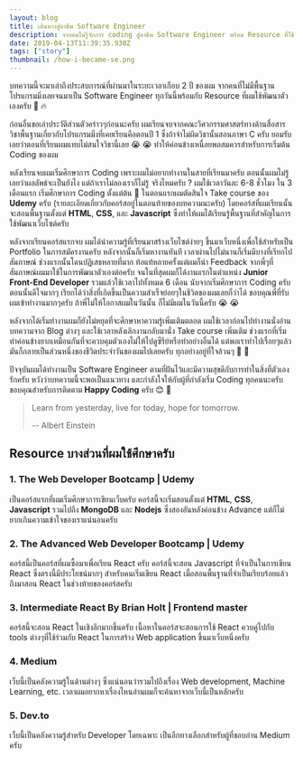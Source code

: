 ```yaml
---
layout: blog
title: เส้นทางสู่อาชีพ Software Engineer
description: จากคนไม่รู้จักการ coding สู่อาชีพ Software Engineer พร้อม Resource ที่ใช้ศึกษา
date: 2019-04-13T11:39:35.930Z
tags: ["story"]
thumbnail: /how-i-became-se.png
---
```


บทความนี้จะมาเล่าถึงประสบการณ์ที่ผ่านมาในระยะเวลาเกือบ 2 ปี ของผม จากคนที่ไม่มีพื้นฐานโปรแกรมมิ่งเลยจนมาเป็น Software Engineer ทุกวันนี้พร้อมกับ Resource ที่ผมใช้พัฒนาตัวเองครับ :construction_worker: :fire:

ก่อนอื่นขอเล่าประวัติส่วนตัวคร่าวๆก่อนนะครับ ผมเรียนจบจากคณะวิศวกรรมศาสตร์ทางด้านสื่อสาร วิชาพื้นฐานเกี่ยวกับโปรแกรมมิ่งที่เคยเรียนคือตอนปี 1 ซึ่งถ้าจำไม่ผิดวิชานั้นสอนภาษา C ครับ ยอมรับเลยว่าตอนที่เรียนผมแทบไม่สนใจวิชานี้เลย :sob: :sob: ทำให้ค่อนข้างเหนื่อยพอสมควรสำหรับการเริ่มต้น Coding ของผม

หลังเรียนจบผมเริ่มศึกษาการ Coding เพราะผมไม่อยากทำงานในสายที่เรียนมาครับ ตอนนั้นผมไม่รู้เลยว่าผลลัพธ์จะเป็นยังไง แต่ถ้าเราไม่ลองเราก็ไม่รู้ จริงไหมครับ ? ผมใช้เวลาวันละ 6-8 ชั่วโมง ใน 3 เดือนแรก เริ่มศึกษาการ Coding ตั้งแต่ต้น :triumph: ในตอนแรกผมตัดสินใจ Take course ของ **Udemy** ครับ (รายละเอียดเกี่ยวกับคอร์สอยู่ในตอนท้ายของบทความนะครับ) โดยคอร์สที่ผมเรียนนั้นจะสอนพื้นฐานตั้งแต่ **HTML**, **CSS**, และ **Javascript** ซึ่งทำให้ผมได้้เรียนรู้พื้นฐานที่สำคัญในการใช้พัฒนาเว็บไซต์ครับ

หลังจากเรียนคอร์สแรกจบ ผมได้นำความรู้ที่เรียนมาสร้างเว็บไซต์ง่ายๆ ขึ้นมาเว็บหนึ่งเพื่อใช้สำหรับเป็น Portfolio ในการสมัครงานครับ หลังจากนั้นก็เริ่มหางานทันที เวลาผ่านไปไม่นานก็เริ่มมีบางที่เรียกไปสัมภาษณ์ ช่วงแรกนั้นโดนปฏิเสธหลายที่มาก ท้อแท้หลายครั้งแต่ผมก็นำ Feedback จากพี่ๆที่สัมภาษณ์ผมมาใช้ในการพัฒนาตัวเองต่อครับ จนในที่สุดผมก็ได้งานแรกในตำแหน่ง **Junior Front-End Developer** รวมแล้วใช้เวลาไปทั้งหมด 6 เดือน นับจากเริ่มศึกษาการ Coding ครับ ตอนนั้นดีใจมากๆ เรียกได้ว่าสิ่งที่เกิดขึ้นเป็นความสำเร็จย่อยๆในชีวิตของผมเลยก็ว่าได้ ขอบคุณพี่ที่รับผมเข้าทำงานมากๆครับ ถ้าพี่ไม่ให้โอกาสผมในวันนั้น ก็ไม่มีผมในวันนี้ครับ :sob: :sob:

หลังจากได้เริ่มทำงานผมก็ยังไม่หยุดที่จะศึกษาหาความรู้เพิ่มเติมตลอด ผมใช้เวลาก่อนไปทำงานนั่งอ่านบทความจาก Blog ต่างๆ และใช้เวลาหลังเลิกงานกลับมานั่ง Take course เพิ่มเติม ช่วงแรกที่เริ่มทำค่อนข้างยากเหมือนกันที่จะควบคุมตัวเองไม่ให้ไปดูซีรีย์หรือทำอย่างอื่นได้ แต่พอเราทำไปเรื่อยๆแล้วมันก็กลายเป็นส่วนหนึ่งของชีวิตประจำวันของผมไปเลยครับ ทุกอย่างอยู่ที่ใจล้วนๆ :triumph: :triumph:

ปัจจุบันผมได้ทำงานเป็น Software Engineer ตามที่ฝันไว้และมีความสุขดีกับการทำในสิ่งที่ตัวเองรักครับ หวังว่าบทความนี้จะพอเป็นแนวทาง และกำลังใจให้กับผู้ที่กำลังเริ่ม Coding ทุกคนนะครับ ขอบคุณสำหรับการติดตาม **Happy Coding** ครับ :blush: :pray:

> Learn from yesterday, live for today, hope for tomorrow.
>
> -- Albert Einstein

## Resource บางส่วนที่ผมใช้ศึกษาครับ

### 1. The Web Developer Bootcamp | Udemy

เป็นคอร์สแรกที่ผมเริ่มศึกษาการเขียนเว็บครับ คอร์สนี้จะเริ่มสอนตั้งแต่ **HTML**, **CSS**, **Javascript** รวมไปถึง **MongoDB** และ **Nodejs** ซึ่งสองอันหลังค่อนข้าง Advance แต่ก็ไม่ยากเกินความเข้าใจของเราแน่นอนครับ

### 2. The Advanced Web Developer Bootcamp | Udemy

คอร์สนี้เป็นคอร์สที่ผมซื้อมาเพื่อเรียน React ครับ คอร์สนี้จะสอน Javascript ที่จำเป็นในการเขียน React ซึ่งตรงนี้มีประโยชน์มากๆ สำหรับคนเริ่มเขียน React เมื่อสอนพื้นฐานที่จำเป็นเรียบร้อยแล้วถึงมาสอน React ในช่วงท้ายของคอร์สครับ

### 3. Intermediate React By Brian Holt | Frontend master

คอร์สนี้จะสอน React ในเชิงลึกมากขึ้นครับ เนื้อหาในคอร์สจะสอนการใช้ React ควบคู่ไปกับ tools ต่างๆที่ใช้ร่วมกับ React ในการสร้าง Web application ขึ้นมาเว็บหนึ่งครับ

### 4. Medium

เว็บนี้เป็นคลังความรู้ในด้านต่างๆ ซึ่งแน่นอนว่ารวมไปถึงเรื่อง Web development, Machine Learning, etc. เวลาผมอยากหาเรื่องไหนอ่านผมก็จะค้นหาจากเว็บนี้เป็นหลักครับ

### 5. Dev.to

เว็บนี้เป็นคลังความรู้สำหรับ Developer โดยเฉพาะ เป็นอีกทางเลือกสำหรับผู้ที่ชอบอ่าน Medium ครับ
